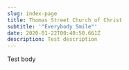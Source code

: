 ```yaml
---
slug: index-page
title: Thomas Street Church of Christ
subtitle: '"Everybody Smile"'
date: 2020-01-22T00:40:50.661Z
description: Test description
---
```


Test body
